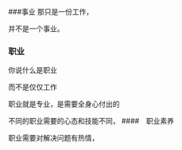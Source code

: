 ###事业
那只是一份工作，

并不是一个事业。


### 职业
你说什么是职业

而不是仅仅工作

职业就是专业，是需要全身心付出的

不同的职业需要的心态和技能不同，
####　职业素养

职业需要对解决问题有热情，

